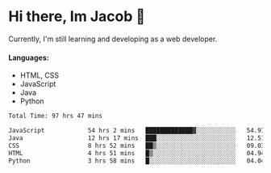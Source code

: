# Hi there, Im Jacob 👋
Currently, I'm still learning and developing as a web developer.

#### Languages:
- HTML, CSS
- JavaScript
- Java
- Python

<!--START_SECTION:waka-->

```txt
Total Time: 97 hrs 47 mins

JavaScript            54 hrs 2 mins   █████████████▓░░░░░░░░░░░   54.97 %
Java                  12 hrs 17 mins  ███░░░░░░░░░░░░░░░░░░░░░░   12.51 %
CSS                   8 hrs 52 mins   ██▒░░░░░░░░░░░░░░░░░░░░░░   09.03 %
HTML                  4 hrs 51 mins   █▒░░░░░░░░░░░░░░░░░░░░░░░   04.94 %
Python                3 hrs 58 mins   █░░░░░░░░░░░░░░░░░░░░░░░░   04.04 %
```

<!--END_SECTION:waka-->
